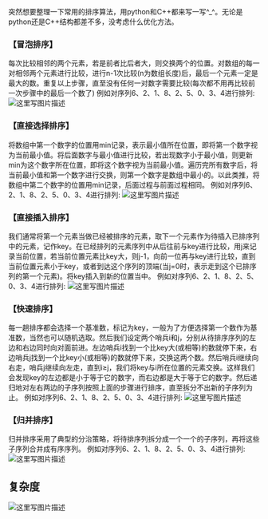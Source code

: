 突然想要整理一下常用的排序算法，用python和C++都来写一写^_^。无论是python还是C++结构都差不多，没考虑什么优化方法。

### 【冒泡排序】
每次比较相邻的两个元素，若是前者比后者大，则交换两个的位置。对数组的每一对相邻两个元素进行比较，进行n-1次比较(n为数组长度)后，最后一个元素一定是最大的数。重复以上步骤，直至没有任何一对数字需要比较(每次都不用再比较前一次步骤中的最后一个数了)
例如对序列6、2、1、8、2、5、0、3、4进行排列:
![这里写图片描述](https://img-blog.csdn.net/20180412104655970?watermark/2/text/aHR0cHM6Ly9ibG9nLmNzZG4ubmV0L3UwMTM1OTc5MzE=/font/5a6L5L2T/fontsize/400/fill/I0JBQkFCMA==/dissolve/70)

### 【直接选择排序】
将数组中第一个数字的位置用min记录，表示最小值所在位置，即将第一个数字视为当前最小值。将后面数字与最小值进行比较，若出现数字小于最小值，则更新min为这个数字所在位置，即将这个数字视为当前最小值。遍历完所有数字后，将当前最小值和第一个数字进行交换，则第一个数字是数组中最小的。以此类推，将数组中第二个数字的位置用min记录，后面过程与前面过程相同。
例如对序列6、2、1、8、2、5、0、3、4进行排列:
![这里写图片描述](https://img-blog.csdn.net/20180412111804327?watermark/2/text/aHR0cHM6Ly9ibG9nLmNzZG4ubmV0L3UwMTM1OTc5MzE=/font/5a6L5L2T/fontsize/400/fill/I0JBQkFCMA==/dissolve/70)

### 【直接插入排序】
我们通常将第一个元素当做已经被排序的元素，取下一个元素作为待插入已排序列中的元素，记作key。在已经排列的元素序列中从后往前与key进行比较，用j来记录当前位置，若当前位置元素比key大，则j-1，向前一位再与key进行比较，直到当前位置元素小于key，或者到达这个序列的顶端(当j=0时，表示走到这个已排序列的第一个元素)。将key插入到新的位置当中。
例如对序列6、2、1、8、2、5、0、3、4进行排列:
![这里写图片描述](https://img-blog.csdn.net/20180412115904364?watermark/2/text/aHR0cHM6Ly9ibG9nLmNzZG4ubmV0L3UwMTM1OTc5MzE=/font/5a6L5L2T/fontsize/400/fill/I0JBQkFCMA==/dissolve/70)


### 【快速排序】
每一趟排序都会选择一个基准数，标记为key，一般为了方便选择第一个数作为基准数，当然也可以随机选取。然后我们设定两个哨兵i和j，分别从待排序序列的左边和右边同时向对面前进。左边哨兵i找到一个比key大(或相等)的数就停下来，右边哨兵j找到一个比key小(或相等)的数就停下来，交换这两个数。然后哨兵i继续向右走，哨兵j继续向左走，直到i$\ge$j，我们将key与i所在位置的元素交换。这样我们会发现key的左边都是小于等于它的数字，而右边都是大于等于它的数字。然后递归地对左右两边的子序列按照上面的步骤进行排序，直至拆分不出新的子序列为止。
例如对序列6、2、1、8、2、5、0、3、4进行排列:
![这里写图片描述](https://img-blog.csdn.net/20180412125018999?watermark/2/text/aHR0cHM6Ly9ibG9nLmNzZG4ubmV0L3UwMTM1OTc5MzE=/font/5a6L5L2T/fontsize/400/fill/I0JBQkFCMA==/dissolve/70)

### 【归并排序】
归并排序采用了典型的分治策略，将待排序列拆分成一个一个的子序列，再将这些子序列合并成有序序列。
例如对序列6、2、1、8、2、5、0、3、4进行排列:
![这里写图片描述](https://img-blog.csdn.net/20180412135118413?watermark/2/text/aHR0cHM6Ly9ibG9nLmNzZG4ubmV0L3UwMTM1OTc5MzE=/font/5a6L5L2T/fontsize/400/fill/I0JBQkFCMA==/dissolve/70)


## 复杂度

![这里写图片描述](https://img-blog.csdn.net/20180412152614105?watermark/2/text/aHR0cHM6Ly9ibG9nLmNzZG4ubmV0L3UwMTM1OTc5MzE=/font/5a6L5L2T/fontsize/400/fill/I0JBQkFCMA==/dissolve/70)
